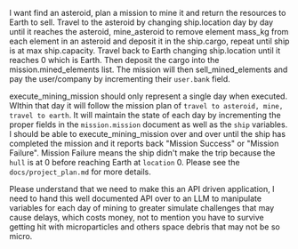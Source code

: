 I want find an asteroid, plan a mission to mine it and return the resources to Earth to sell.  Travel to the asteroid by changing ship.location day by day until it reaches the asteroid, mine_asteroid to remove element mass_kg from each element in an asteroid and deposit it in the ship.cargo, repeat until ship is at max ship.capacity.  Travel back to Earth changing ship.location until it reaches 0 which is Earth.  Then deposit the cargo into the mission.mined_elements list.  The mission will then sell_mined_elements and pay the user/company by incrementing their `user.bank` field.  

execute_mining_mission should only represent a single day when executed.  WIthin that day it will follow the mission plan of `travel to asteroid, mine, travel to earth`.  It will maintain the state of each day by incrementing the proper fields in the `mission.mission` document as well as the `ship` variables.  I should be able to execute_mining_mission over and over until the ship has completed the mission and it reports back "Mission Success" or "Mission Failure".  Mission Failure means the ship didn't make the trip because the `hull` is at 0 before reaching Earth at `location` 0. Please see the `docs/project_plan.md` for more details.

Please understand that we need to make this an API driven application, I need to hand this well documented API over to an LLM to manipulate variables for each day of mining to greater simulate challenges that may cause delays, which costs money, not to mention you have to survive getting hit with microparticles and others space debris that may not be so micro.